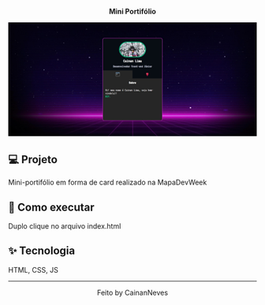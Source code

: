 <p align="center">
  <b>Mini Portifólio</b>
</p>

<img src=".github/screenshot.jpg">

## 💻 Projeto

Mini-portifólio em forma de card realizado na MapaDevWeek


## 🚀 Como executar

Duplo clique no arquivo index.html

## ✨ Tecnologia

HTML, CSS, JS

---

<p align="center">
  Feito by CainanNeves
</p>
